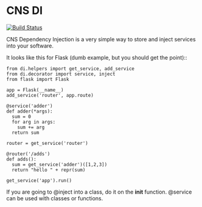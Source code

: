# CNS DI

[![Build Status](https://travis-ci.org/wscoble/CNSdi.png?branch=master)](https://travis-ci.org/wscoble/CNSdi)

CNS Dependency Injection is a very simple way to store and inject services into your software.

It looks like this for Flask (dumb example, but you should get the point)::

    from di.helpers import get_service, add_service
    from di.decorator import service, inject
    from flask import Flask

    app = Flask(__name__)
    add_service('router', app.route)

    @service('adder')
    def adder(*args):
      sum = 0
      for arg in args:
        sum += arg
      return sum

    router = get_service('router')

    @router('/adds')
    def adds():
      sum = get_service('adder')([1,2,3])
      return "hello " + repr(sum)

    get_service('app').run()

If you are going to @inject into a class, do it on the __init__ function.  @service can be used with classes or functions.